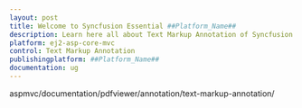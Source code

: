```yaml
---
layout: post
title: Welcome to Syncfusion Essential ##Platform_Name##
description: Learn here all about Text Markup Annotation of Syncfusion Essential ##Platform_Name## widgets based on HTML5 and jQuery.
platform: ej2-asp-core-mvc
control: Text Markup Annotation
publishingplatform: ##Platform_Name##
documentation: ug
---
```


aspmvc/documentation/pdfviewer/annotation/text-markup-annotation/
